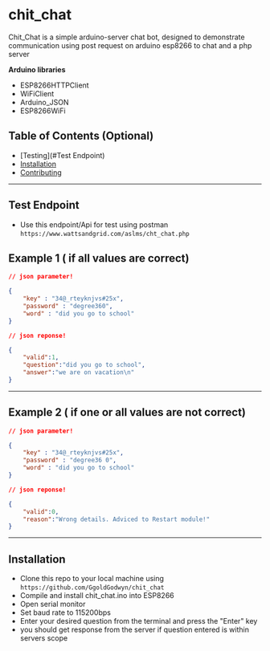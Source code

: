 # chit_chat
Chit_Chat is a simple arduino-server chat bot, designed to demonstrate communication using post request on arduino esp8266 to chat and a php server



**Arduino libraries**

- ESP8266HTTPClient
- WiFiClient
- Arduino_JSON
- ESP8266WiFi
## Table of Contents (Optional)

- [Testing](#Test Endpoint)
- [Installation](#installation)
- [Contributing](#contributing)
---


## Test Endpoint

- Use this endpoint/Api for test using postman
`https://www.wattsandgrid.com/aslms/cht_chat.php`
## Example 1 ( if all values are correct)

```json
// json parameter!

{
    "key" : "34@_rteyknjvs#25x",
    "password" : "degree360",
    "word" : "did you go to school"
}
```

```json
// json reponse!

{
    "valid":1,
    "question":"did you go to school",
    "answer":"we are on vacation\n"
}
```

---


## Example 2 ( if one or all values are not correct)

```json
// json parameter!

{
    "key" : "34@_rteyknjvs#25x",
    "password" : "degree36 0",
    "word" : "did you go to school"
}
```

```json
// json reponse!

{
    "valid":0,
    "reason":"Wrong details. Adviced to Restart module!"
}
```

---
## Installation

- Clone this repo to your local machine using `https://github.com/GgoldGodwyn/chit_chat`
- Compile and install chit_chat.ino into ESP8266
- Open serial monitor
- Set baud rate to 115200bps
- Enter your desired question from the terminal and press the "Enter" key
- you should get response from the server if question entered is within servers scope


